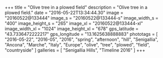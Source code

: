 +++
title = "Olive tree in a plowed field"
description = "Olive tree in a plowed field."
date = "2016-05-22T13:34:44.30"
image = "20160522@133444"
image_s = "20160522@133444-s"
image_width_s = "400"
image_height_s = "265"
image_xl = "20160522@133444-xl"
image_width_xl = "1024"
image_height_xl = "678"
gps_latitude = "43.7336472222217"
gps_longitude = "13.1625638888883"
phototags = [ "2016-05-22", "2016-05", "2016", "spring", "afternoon", "hill", "Senigallia", "Ancona", "Marche", "Italy", "Europe", "olive", "tree", "plowed", "field", "countryside" ]
galleries = [ "Senigallia Hills", "Timeline 2016" ]
+++
